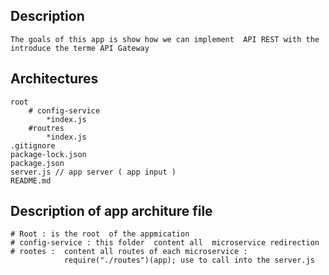 
## Description 
    The goals of this app is show how we can implement  API REST with the introduce the terme API Gateway

## Architectures
    root 
        # config-service
            *index.js
        #routres
            *index.js
    .gitignore
    package-lock.json
    package.json
    server.js // app server ( app input )
    README.md
## Description of app architure file
    # Root : is the root  of the appmication 
    # config-service : this folder  content all  microservice redirection 
    # rootes :  content all routes of each microservice :
                require("./routes")(app); use to call into the server.js

